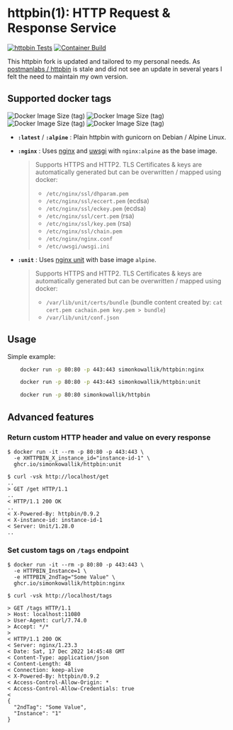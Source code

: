 # httpbin(1): HTTP Request & Response Service

[![httpbin Tests](https://github.com/simonkowallik/httpbin/actions/workflows/httpbin-ci.yaml/badge.svg)](https://github.com/simonkowallik/httpbin/actions/workflows/httpbin-ci.yaml)
[![Container Build](https://github.com/simonkowallik/httpbin/actions/workflows/container-build.yaml/badge.svg)](https://github.com/simonkowallik/httpbin/actions/workflows/container-build.yaml)

This httpbin fork is updated and tailored to my personal needs.
As [postmanlabs / httpbin](https://github.com/postmanlabs/httpbin) is stale and did not see an update in several years I felt the need to maintain my own version.

## Supported docker tags

![Docker Image Size (tag)](https://img.shields.io/docker/image-size/simonkowallik/httpbin/latest?label=latest)
![Docker Image Size (tag)](https://img.shields.io/docker/image-size/simonkowallik/httpbin/alpine?label=alpine)
![Docker Image Size (tag)](https://img.shields.io/docker/image-size/simonkowallik/httpbin/nginx?label=nginx)
![Docker Image Size (tag)](https://img.shields.io/docker/image-size/simonkowallik/httpbin/unit?label=unit)

- **`:latest`** / **`:alpine`** : Plain httpbin with gunicorn on Debian / Alpine Linux.

- **`:nginx`** : Uses [nginx](https://github.com/nginx/nginx) and [uwsgi](https://github.com/unbit/uwsgi) with `nginx:alpine` as the base image.

    > Supports HTTPS and HTTP2. TLS Certificates & keys are automatically generated but can be overwritten / mapped using docker:
    >
    > - `/etc/nginx/ssl/dhparam.pem`
    > - `/etc/nginx/ssl/eccert.pem` (ecdsa)
    > - `/etc/nginx/ssl/eckey.pem` (ecdsa)
    > - `/etc/nginx/ssl/cert.pem` (rsa)
    > - `/etc/nginx/ssl/key.pem` (rsa)
    > - `/etc/nginx/ssl/chain.pem`
    > - `/etc/nginx/nginx.conf`
    > - `/etc/uwsgi/uwsgi.ini`

- **`:unit`** : Uses [nginx unit](https://github.com/nginx/unit) with base image `alpine`.

    > Supports HTTPS and HTTP2. TLS Certificates & keys are automatically generated but can be overwritten / mapped using docker:
    >
    > - `/var/lib/unit/certs/bundle` (bundle content created by: `cat cert.pem cachain.pem key.pem > bundle`)
    > - `/var/lib/unit/conf.json`


## Usage

Simple example:

```sh
    docker run -p 80:80 -p 443:443 simonkowallik/httpbin:nginx

    docker run -p 80:80 -p 443:443 simonkowallik/httpbin:unit

    docker run -p 80:80 simonkowallik/httpbin
```

## Advanced features

### Return custom HTTP header and value on every response

```
$ docker run -it --rm -p 80:80 -p 443:443 \
  -e XHTTPBIN_X_instance_id="instance-id-1" \
  ghcr.io/simonkowallik/httpbin:unit

```

```
$ curl -vsk http://localhost/get
..
> GET /get HTTP/1.1
..
< HTTP/1.1 200 OK
..
< X-Powered-By: httpbin/0.9.2
< X-instance-id: instance-id-1
< Server: Unit/1.28.0
..
```

### Set custom tags on `/tags` endpoint


```
$ docker run -it --rm -p 80:80 -p 443:443 \
  -e HTTPBIN_Instance=1 \
  -e HTTPBIN_2ndTag="Some Value" \
  ghcr.io/simonkowallik/httpbin:nginx

```

```
$ curl -vsk http://localhost/tags

> GET /tags HTTP/1.1
> Host: localhost:11080
> User-Agent: curl/7.74.0
> Accept: */*
>
< HTTP/1.1 200 OK
< Server: nginx/1.23.3
< Date: Sat, 17 Dec 2022 14:45:48 GMT
< Content-Type: application/json
< Content-Length: 48
< Connection: keep-alive
< X-Powered-By: httpbin/0.9.2
< Access-Control-Allow-Origin: *
< Access-Control-Allow-Credentials: true
<
{
  "2ndTag": "Some Value",
  "Instance": "1"
}
```
